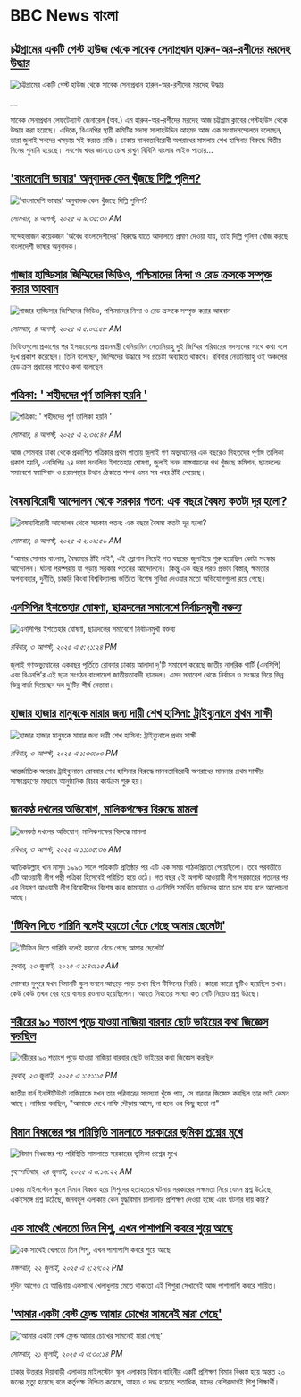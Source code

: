 # BBC News বাংলা## [চট্টগ্রামের একটি গেস্ট হাউজ থেকে সাবেক সেনাপ্রধান হারুন-অর-রশীদের মরদেহ উদ্ধার](https://www.bbc.co.uk/bengali/live/cvg3164me4lt?at_medium=RSS&at_campaign=rss?at_campaign=githubrss)![চট্টগ্রামের একটি গেস্ট হাউজ থেকে সাবেক সেনাপ্রধান হারুন-অর-রশীদের মরদেহ উদ্ধার](https://ichef.bbci.co.uk/ace/standard/240/cpsprodpb/a74a/live/0eef5ff0-7126-11f0-89ea-4d6f9851f623.jpg)__সাবেক সেনাপ্রধান লেফটেন্যান্ট জেনারেল (অব.) এম হারুন-অর-রশীদের মরদেহ আজ চট্টগ্রাম ক্লাবের গেস্টহাউস থেকে উদ্ধার করা হয়েছে। এদিকে, বিএনপির স্থায়ী কমিটির সদস্য সালাহউদ্দিন আহমদ আজ এক সংবাদসম্মেলনে বলেছেন, তারা জুলাই সনদের খসড়ায় সই করতে রাজি। ঢাকায় মানবতাবিরোধী অপরাধের মামলায় শেখ হাসিনার বিরুদ্ধে দ্বিতীয় দিনের শুনানি হয়েছে। সবশেষ খবর জানতে চোখ রাখুন বিবিসি বাংলার লাইভ পাতায়...## ['বাংলাদেশি ভাষার' অনুবাদক কেন খুঁজছে দিল্লি পুলিশ?](https://www.bbc.com/bengali/articles/c1lep8070m6o?at_medium=RSS&at_campaign=rss?at_campaign=githubrss)!['বাংলাদেশি ভাষার' অনুবাদক কেন খুঁজছে দিল্লি পুলিশ?](https://ichef.bbci.co.uk/ace/ws/240/cpsprodpb/d63b/live/2d24ecb0-7112-11f0-8dbd-f3d32ebd3327.jpg)_সোমবার, ৪ আগস্ট, ২০২৫ এ ৯:৩৫:৩০ AM_সন্দেহভাজন কয়েকজন 'অবৈধ বাংলাদেশীদের' বিরুদ্ধে যাতে আদালতে প্রমাণ দেওয়া যায়, তাই দিল্লি পুলিশ খোঁজ করছে বাংলাদেশী ভাষার অনুবাদক।## [গাজার হাড্ডিসার জিম্মিদের ভিডিও, পশ্চিমাদের নিন্দা ও রেড ক্রসকে সম্পৃক্ত করার আহবান](https://www.bbc.com/bengali/articles/c99mn4pe8deo?at_medium=RSS&at_campaign=rss?at_campaign=githubrss)![গাজার হাড্ডিসার জিম্মিদের ভিডিও, পশ্চিমাদের নিন্দা ও রেড ক্রসকে সম্পৃক্ত করার আহবান](https://ichef.bbci.co.uk/ace/ws/240/cpsprodpb/c4b1/live/ae134c00-70e4-11f0-af20-030418be2ca5.jpg)_সোমবার, ৪ আগস্ট, ২০২৫ এ ৫:০৩:৫৮ AM_ভিডিওগুলো প্রকাশের পর ইসরায়েলের প্রধানমন্ত্রী বেনিয়ামিন নেতানিয়াহু দুই জিম্মির পরিবারের সদস্যদের সাথে কথা বলে দুঃখ প্রকাশ করেছেন। তিনি বলেছেন, জিম্মিদের উদ্ধারে সব প্রচেষ্টা অব্যাহত থাকবে। রবিবার নেতানিয়াহু ওই অঞ্চলের রেড ক্রস প্রধানের সাথেও কথা বলেছেন।## [পত্রিকা: ' শহীদদের পূর্ণ তালিকা হয়নি '](https://www.bbc.com/bengali/articles/c8e17p36zyjo?at_medium=RSS&at_campaign=rss?at_campaign=githubrss)![পত্রিকা: ' শহীদদের পূর্ণ তালিকা হয়নি '](https://ichef.bbci.co.uk/ace/ws/240/cpsprodpb/1bf6/live/e2181a90-70d9-11f0-a87f-6be1b9c00578.jpg)_সোমবার, ৪ আগস্ট, ২০২৫ এ ২:৩৬:৪৫ AM_আজ সোমবার ঢাকা থেকে প্রকাশিত পত্রিকার প্রথম পাতায় জুলাই গণ অভ্যুত্থানের এক বছরেও নিহতদের পূর্ণাঙ্গ তালিকা প্রকাশ হয়নি, এনসিপির ২৪ দফা সংবলিত ইশতেহার ঘোষণা, জুলাই সনদ বাস্তবায়নের পথ খুঁজছে কমিশন, ছাত্রদলের সমাবেশে ফ্যাসিবাদ ও চরমপন্থার উত্থান ঠেকাতে শপথ এমন সব খবর ঠাঁই পেয়েছে।## [বৈষম্যবিরোধী আন্দোলন থেকে সরকার পতন: এক বছরে বৈষম্য কতটা দূর হলো?](https://www.bbc.com/bengali/articles/cp89q81d0v5o?at_medium=RSS&at_campaign=rss?at_campaign=githubrss)![বৈষম্যবিরোধী আন্দোলন থেকে সরকার পতন: এক বছরে বৈষম্য কতটা দূর হলো?](https://ichef.bbci.co.uk/ace/ws/240/cpsprodpb/e234/live/28d70e10-705c-11f0-9ce6-1902f6bd2bee.jpg)_সোমবার, ৪ আগস্ট, ২০২৫ এ ২:০৯:৫৬ AM_“আমার সোনার বাংলায়, বৈষম্যের ঠাঁই নাই”, এই স্লোগান নিয়েই গত বছরের জুলাইয়ে শুরু হয়েছিল কোটা সংস্কার আন্দোলন। ঘটনা পরম্পরায় যা গড়ায় সরকার পতনের আন্দোলনে। কিন্তু এক বছর পরও প্রভাব বিস্তার, ক্ষমতার অপব্যবহার, দুর্নীতি, চাকরি কিংবা বিশ্ববিদ্যালয় ভর্তিতে বিশেষ সুবিধা দেওয়ার মতো অভিযোগগুলো রয়ে গেছে।## [এনসিপির ইশতেহার ঘোষণা, ছাত্রদলের সমাবেশে নির্বাচনমুখী বক্তব্য](https://www.bbc.com/bengali/articles/cvg0elnly4zo?at_medium=RSS&at_campaign=rss?at_campaign=githubrss)![এনসিপির ইশতেহার ঘোষণা, ছাত্রদলের সমাবেশে নির্বাচনমুখী বক্তব্য](https://ichef.bbci.co.uk/ace/ws/240/cpsprodpb/6baa/live/b80a2e60-708d-11f0-89ea-4d6f9851f623.jpg)_রবিবার, ৩ আগস্ট, ২০২৫ এ ৫:২১:২৪ PM_জুলাই গণঅভ্যুত্থানের একবছর পূর্তিতে রোববার ঢাকায় আলাদা দু'টি সমাবেশ করেছে জাতীয় নাগরিক পার্টি (এনসিপি) এবং বিএনপি'র এই ছাত্র সংগঠন বাংলাদেশ জাতীয়তাবাদী ছাত্রদল। এসব সমাবেশ থেকে নির্বাচন ও সংস্কার নিয়ে ভিন্ন ভিন্ন বার্তা দিয়েছেন দল দু'টির শীর্ষ নেতারা।## [হাজার হাজার মানুষকে মারার জন্য দায়ী শেখ হাসিনা: ট্রাইব্যুনালে প্রথম সাক্ষী](https://www.bbc.com/bengali/articles/cvgn924p6yyo?at_medium=RSS&at_campaign=rss?at_campaign=githubrss)![হাজার হাজার মানুষকে মারার জন্য দায়ী শেখ হাসিনা: ট্রাইব্যুনালে প্রথম সাক্ষী](https://ichef.bbci.co.uk/ace/ws/240/cpsprodpb/1145/live/9889db50-7063-11f0-89ea-4d6f9851f623.jpg)_রবিবার, ৩ আগস্ট, ২০২৫ এ ১:৩৩:০৩ PM_আন্তর্জাতিক অপরাধ ট্রাইব্যুনালে রোববার শেখ হাসিনার বিরুদ্ধে মানবতাবিরোধী অপরাধের মামলার প্রথম সাক্ষীর সাক্ষ্যগ্রহণের মাধ্যমে আনুষ্ঠানিক বিচার কার্যক্রম শুরু হয়।## [জনকণ্ঠ দখলের অভিযোগ, মালিকপক্ষের বিরুদ্ধে মামলা](https://www.bbc.com/bengali/articles/cpdjxwepgxzo?at_medium=RSS&at_campaign=rss?at_campaign=githubrss)![জনকণ্ঠ দখলের অভিযোগ, মালিকপক্ষের বিরুদ্ধে মামলা](https://ichef.bbci.co.uk/ace/ws/240/cpsprodpb/059b/live/892552d0-704e-11f0-8dbd-f3d32ebd3327.jpg)_রবিবার, ৩ আগস্ট, ২০২৫ এ ১১:০৫:৩৬ AM_আতিকউল্লাহ খান মাসুদ ১৯৯৩ সালে পত্রিকাটি প্রতিষ্ঠার পর এটি এক  সময় পাঠকপ্রিয়তা পেয়েছিলো। তবে পরবর্তীতে এটি আওয়ামী লীগ পন্থী পত্রিকা হিসেবেই পরিচিত হয়ে ওঠে। গত বছর ৫ই অগাস্ট আওয়ামী লীগ সরকারের পতনের পর এর নিয়ন্ত্রণ আওয়ামী লীগ বিরোধীদের বিশেষ করে জামায়াত ও এনসিপি সমর্থিত ব্যক্তিদের হাতে চলে যায় বলে আলোচনা আছে।## ['টিফিন দিতে পারিনি বলেই হয়তো বেঁচে গেছে আমার ছেলেটা'](https://www.bbc.com/bengali/articles/c07d4n1vxl1o?at_medium=RSS&at_campaign=rss?at_campaign=githubrss)!['টিফিন দিতে পারিনি বলেই হয়তো বেঁচে গেছে আমার ছেলেটা'](https://ichef.bbci.co.uk/ace/ws/240/cpsprodpb/34db/live/480665e0-670d-11f0-97e0-491eb8268629.jpg)_বুধবার, ২৩ জুলাই, ২০২৫ এ ১:৪৩:১৫ AM_সোমবার দুপুরে যখন বিমানটি স্কুল ভবনে আছড়ে পড়ে তখন ছিল টিফিনের বিরতি। কারো কারো ছুটিও হয়েছিল তখন। কেউ কেউ তখন বের হয়ে বাসায় রওনাও হয়েছিলেন। আহত নিহতের সংখ্যা কত সেটি নিয়েও প্রশ্ন উঠছে।## [শরীরের ৯০ শতাংশ পুড়ে যাওয়া নাজিয়া বারবার ছোট ভাইয়ের কথা জিজ্ঞেস করছিল](https://www.bbc.com/bengali/articles/cg75lydvjj4o?at_medium=RSS&at_campaign=rss?at_campaign=githubrss)![শরীরের ৯০ শতাংশ পুড়ে যাওয়া নাজিয়া বারবার ছোট ভাইয়ের কথা জিজ্ঞেস করছিল](https://ichef.bbci.co.uk/ace/ws/240/cpsprodpb/de08/live/5b08d890-67c5-11f0-bdb3-2fec70b719ae.jpg)_বুধবার, ২৩ জুলাই, ২০২৫ এ ১:৫১:১৫ PM_জাতীয় বার্ন ইনস্টিটিউটে নাজিয়াকে যখন তার পরিবারের সদস্যরা খুঁজে পায়, সে বারবার জিজ্ঞেস করছিল তার ভাই কেমন আছে। নাজিয়া বলছিল, "আমাকে দেখে নাফি দৌড়ায় আসে, না হলে ওর কিছু হতো না"## [বিমান বিধ্বস্তের পর পরিস্থিতি সামলাতে সরকারের ভূমিকা প্রশ্নের মুখে](https://www.bbc.com/bengali/articles/cp3le0l82eko?at_medium=RSS&at_campaign=rss?at_campaign=githubrss)![বিমান বিধ্বস্তের পর পরিস্থিতি সামলাতে সরকারের ভূমিকা প্রশ্নের মুখে](https://ichef.bbci.co.uk/ace/ws/240/cpsprodpb/4b48/live/726de4b0-6812-11f0-89ea-4d6f9851f623.jpg)_বৃহস্পতিবার, ২৪ জুলাই, ২০২৫ এ ৬:১৬:২২ AM_ঢাকায় মাইলস্টোন স্কুলে বিমান বিধ্বস্ত হয়ে শিশুদের হতাহতের ঘটনায় সরকারের সক্ষমতা নিয়ে যেমন প্রশ্ন উঠেছে, একইসঙ্গে প্রশ্ন উঠেছে, জনবহুল এলাকায় কেন যুদ্ধবিমান চালানোর প্রশিক্ষণ দেওয়া হচ্ছে এবং ঘটনার দায় কার?## [এক সাথেই খেলতো তিন শিশু, এখন পাশাপাশি কবরে শুয়ে আছে](https://www.bbc.com/bengali/articles/c75r2n3gwr9o?at_medium=RSS&at_campaign=rss?at_campaign=githubrss)![এক সাথেই খেলতো তিন শিশু, এখন পাশাপাশি কবরে শুয়ে আছে](https://ichef.bbci.co.uk/ace/ws/240/cpsprodpb/fb31/live/e29d7c60-6703-11f0-8dbd-f3d32ebd3327.jpg)_মঙ্গলবার, ২২ জুলাই, ২০২৫ এ ২:২৭:০২ PM_দুদিন আগেও যে আঙিনায় একসাথে খেলাধুলায় মেতে থাকতো এই শিশুরা সেখানেই আজ পাশাপাশি কবরে শায়িত।## ['আমার একটা বেস্ট ফ্রেন্ড আমার চোখের সামনেই মারা গেছে'](https://www.bbc.com/bengali/articles/cdjxv2me41no?at_medium=RSS&at_campaign=rss?at_campaign=githubrss)!['আমার একটা বেস্ট ফ্রেন্ড আমার চোখের সামনেই মারা গেছে'](https://ichef.bbci.co.uk/ace/ws/240/cpsprodpb/da06/live/5342e3e0-6643-11f0-af20-030418be2ca5.jpg)_সোমবার, ২১ জুলাই, ২০২৫ এ ৩:৩০:১৪ PM_ঢাকার উত্তরার দিয়াবাড়ী এলাকায় মাইলস্টোন স্কুল এলাকায় বিমান বাহিনীর একটি প্রশিক্ষণ বিমান বিধ্বস্ত হয়ে অন্তত ২০ জনের মৃত্যু হয়েছে বলে কর্তৃপক্ষ নিশ্চিত করেছে, আহত ও দগ্ধ হয়েছে শতাধিক, যাদের বেশিরভাগই শিশু শিক্ষার্থী।
